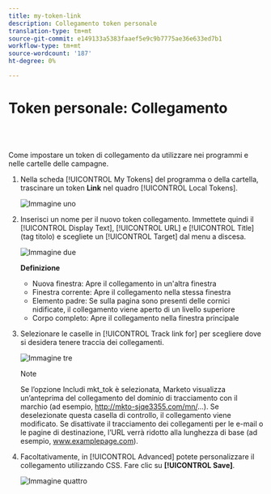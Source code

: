 ```yaml
---
title: my-token-link
description: Collegamento token personale
translation-type: tm+mt
source-git-commit: e149133a5383faaef5e9c9b7775ae36e633ed7b1
workflow-type: tm+mt
source-wordcount: '187'
ht-degree: 0%

---
```



# Token personale: Collegamento

<br> 

Come impostare un token di collegamento da utilizzare nei programmi e nelle cartelle delle campagne.

1. Nella scheda [!UICONTROL My Tokens] del programma o della cartella, trascinare un token **Link** nel quadro [!UICONTROL Local Tokens].

   ![Immagine uno](/help/sky/assets/my-tokens/my-token-link/my-token-link-1.png)

1. Inserisci un nome per il nuovo token collegamento. Immettete quindi il [!UICONTROL Display Text], [!UICONTROL URL] e [!UICONTROL Title] (tag titolo) e scegliete un [!UICONTROL Target] dal menu a discesa.

   ![Immagine due](/help/sky/assets/my-tokens/my-token-link/my-token-link-2.png)

   **Definizione**

   * Nuova finestra: Apre il collegamento in un&#39;altra finestra
   * Finestra corrente: Apre il collegamento nella stessa finestra
   * Elemento padre: Se sulla pagina sono presenti delle cornici nidificate, il collegamento viene aperto di un livello superiore
   * Corpo completo: Apre il collegamento nella finestra principale

1. Selezionare le caselle in [!UICONTROL Track link for] per scegliere dove si desidera tenere traccia dei collegamenti.

   ![Immagine tre](/help/sky/assets/my-tokens/my-token-link/my-token-link-3.png)

   >[!NOTE]
   >
   >Se l’opzione Includi mkt_tok è selezionata, Marketo visualizza un’anteprima del collegamento del dominio di tracciamento con il marchio (ad esempio, http://mkto-sjqe3355.com/mn/...). Se deselezionate questa casella di controllo, il collegamento viene modificato. Se disattivate il tracciamento dei collegamenti per le e-mail o le pagine di destinazione, l’URL verrà ridotto alla lunghezza di base (ad esempio, www.examplepage.com).

1. Facoltativamente, in [!UICONTROL Advanced] potete personalizzare il collegamento utilizzando CSS. Fare clic su **[!UICONTROL Save]**.

   ![Immagine quattro](/help/sky/assets/my-tokens/my-token-link/my-token-link-4.png)
